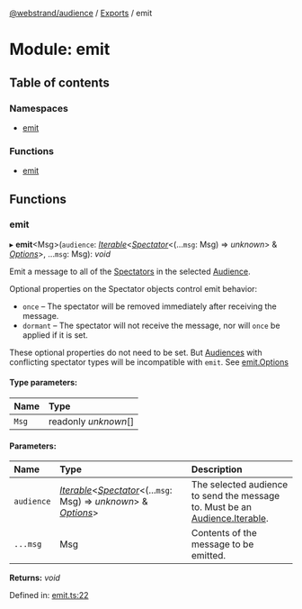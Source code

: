 [@webstrand/audience](../README.md) / [Exports](../modules.md) / emit

# Module: emit

## Table of contents

### Namespaces

- [emit](emit.emit-1.md)

### Functions

- [emit](emit.md#emit)

## Functions

### emit

▸ **emit**<Msg\>(`audience`: [*Iterable*](../interfaces/index.audience.iterable.md)<[*Spectator*](../interfaces/index.spectator.md)<(...`msg`: Msg) => *unknown*\> & [*Options*](../interfaces/emit.emit-1.options.md)\>, ...`msg`: Msg): *void*

Emit a message to all of the [Spectators](../interfaces/index.spectator.md) in the selected
[Audience](index.md#audience).

Optional properties on the Spectator objects control emit behavior:

- `once` – The spectator will be removed immediately after receiving the
  message.
- `dormant` – The spectator will not receive the message, nor will `once` be
  applied if it is set.

These optional properties do not need to be set. But [Audiences](index.md#audience)
with conflicting spectator types will be incompatible with `emit`. See
[emit.Options](../interfaces/emit.emit-1.options.md)

#### Type parameters:

Name | Type |
:------ | :------ |
`Msg` | readonly *unknown*[] |

#### Parameters:

Name | Type | Description |
:------ | :------ | :------ |
`audience` | [*Iterable*](../interfaces/index.audience.iterable.md)<[*Spectator*](../interfaces/index.spectator.md)<(...`msg`: Msg) => *unknown*\> & [*Options*](../interfaces/emit.emit-1.options.md)\> | The selected audience to send the message to. Must be an [Audience.Iterable](../interfaces/index.audience.iterable.md).   |
`...msg` | Msg | Contents of the message to be emitted.    |

**Returns:** *void*

Defined in: [emit.ts:22](https://github.com/webstrand/audience/blob/e2540cb/src/emit.ts#L22)
